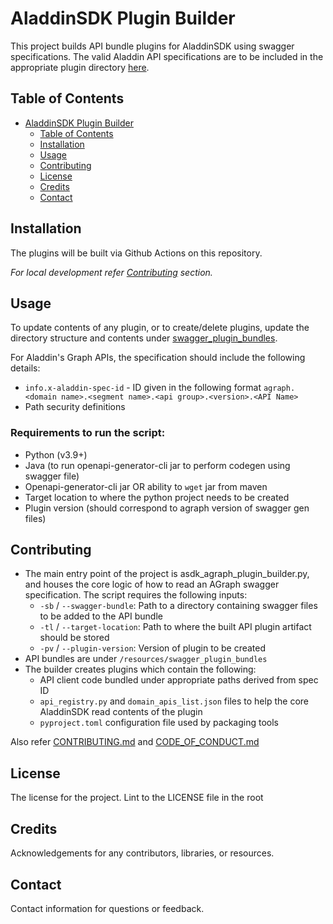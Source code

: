 # AladdinSDK Plugin Builder

This project builds API bundle plugins for AladdinSDK using swagger specifications. The valid Aladdin API specifications are to be included in the appropriate plugin directory [here](/resources/swagger_plugin_bundles/).


## Table of Contents

- [AladdinSDK Plugin Builder](#aladdinsdk-plugin-builder)
  - [Table of Contents](#table-of-contents)
  - [Installation](#installation)
  - [Usage](#usage)
  - [Contributing](#contributing)
  - [License](#license)
  - [Credits](#credits)
  - [Contact](#contact)

## Installation

The plugins will be built via Github Actions on this repository. 

_For local development refer [Contributing](#contributing) section._

## Usage

To update contents of any plugin, or to create/delete plugins, update the directory structure and contents under [swagger_plugin_bundles](/resources/swagger_plugin_bundles/).

For Aladdin's Graph APIs, the specification should include the following details:
- `info.x-aladdin-spec-id` - ID given in the following format `agraph.<domain name>.<segment name>.<api group>.<version>.<API Name>`
- Path security definitions

### Requirements to run the script:
- Python (v3.9+)
- Java (to run openapi-generator-cli jar to perform codegen using swagger file)
- Openapi-generator-cli jar OR ability to `wget` jar from maven
- Target location to where the python project needs to be created
- Plugin version (should correspond to agraph version of swagger gen files)

## Contributing

- The main entry point of the project is asdk_agraph_plugin_builder.py, and houses the core logic of how to read an AGraph swagger specification. The script requires the following inputs:
  - `-sb` / `--swagger-bundle`: Path to a directory containing swagger files to be added to the API bundle
  - `-tl` / `--target-location`: Path to where the built API plugin artifact should be stored
  - `-pv` / `--plugin-version`: Version of plugin to be created
- API bundles are under `/resources/swagger_plugin_bundles`
- The builder creates plugins which contain the following:
  - API client code bundled under appropriate paths derived from spec ID
  - `api_registry.py` and `domain_apis_list.json` files to help the core AladdinSDK read contents of the plugin
  - `pyproject.toml` configuration file used by packaging tools

Also refer [CONTRIBUTING.md](CONTRIBUTING.md) and [CODE_OF_CONDUCT.md](CODE_OF_CONDUCT.md)

## License

The license for the project. Lint to the LICENSE file in the root

## Credits

Acknowledgements for any contributors, libraries, or resources.

## Contact

Contact information for questions or feedback.